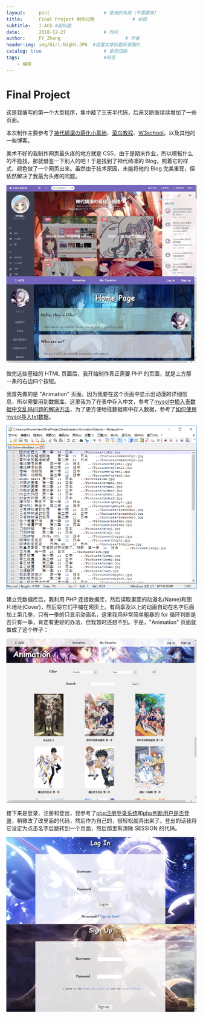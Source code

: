 ```yaml
---
layout:     post   				    # 使用的布局（不需要改）
title:      Final Project 制作过程				# 标题 
subtitle:   I-ACG #副标题
date:       2018-12-27 				# 时间
author:     FY_Zhang 						# 作者
header-img: img/Girl-Night.JPG 	#这篇文章标题背景图片
catalog: true 						# 是否归档
tags:								#标签
    - 编程
---
```

# Final Project

这是我编写的第一个大型程序，集中敲了三天半代码，后来又断断续续增加了一些页面。


本次制作主要参考了<a href = "https://lolico.moe/" target = "_blank">神代綺凜の萌化小基地</a>、<a href = "http://www.runoob.com/" target = "_blank">菜鸟教程</a>、<a href = "http://www.w3school.com.cn/index.html" target = "_blank">W3school</a>，以及其他的一些博客。

美术不好的我制作网页最头疼的地方就是 CSS，由于是期末作业，所以模板什么的不能找，那就借鉴一下别人的吧！于是找到了神代绮凛的 Blog，照着它的样式、颜色做了一个网页出来。虽然由于技术原因，未能将他的 Blog 完美重现，但依然解决了我最为头疼的问题。

![好看就行了，管它像不像呢 (￣▽￣)"](https://raw.githubusercontent.com/FY-Zhang/FY-Zhang.github.io/master/img/FinalProject/HomePage-Contrast.JPG "好看就行了，管它像不像呢 (￣▽￣)")

做完这些基础的 HTML 页面后，我开始制作真正需要 PHP 的页面，就是上方那一条的右边四个按钮。

我首先做的是 "Animation" 页面，因为我要在这个页面中显示出动漫的详细信息，所以需要用到数据库。这里我为了在表中存入中文，参考了<a href = "https://www.jb51.net/article/147131.htm" target = "_blank">mysql中插入表数据中文乱码问题的解决方法</a>，为了更方便地往数据库中存入数据，参考了<a href = "https://blog.csdn.net/qq_36832411/article/details/76619663" target = "_blank">如何使用mysql导入txt数据</a>。

![动画信息数据库](https://raw.githubusercontent.com/FY-Zhang/FY-Zhang.github.io/master/img/FinalProject/Database-txt.GIF "动画信息数据库")

建立完数据库后，我利用 PHP 连接数据库，然后读取里面的动漫名(Name)和图片地址(Cover)，然后将它们平铺在网页上。有两季及以上的动画自动在名字后面加上第几季，只有一季的只显示动画名，这里我用非常简单粗暴的 for 循环判断是否只有一季，肯定有更好的办法，但我暂时还想不到。于是，"Animation" 页面就做成了这个样子：

!["Animation" 页面](https://raw.githubusercontent.com/FY-Zhang/FY-Zhang.github.io/master/img/FinalProject/Animation.jpg "自我感觉还行的 Animation 页面")

接下来是登录、注册和登出，我参考了<a href = "https://www.cnblogs.com/leinov/p/3745401.html" target = "_blank">php注册登录系统</a>和<a href = "https://zhidao.baidu.com/question/1882548854151467788.html" target = "_blank">php判断用户是否登录</a>，稍微改了改里面的代码，然后作为自己的，很轻松就弄出来了。登出的话我将它设定为点击名字后跳转到一个页面，然后那里有清除 SESSION 的代码。

![注册和登录](https://raw.githubusercontent.com/FY-Zhang/FY-Zhang.github.io/master/img/FinalProject/Login-Signup.jpg "Log in 和 Sign up")

